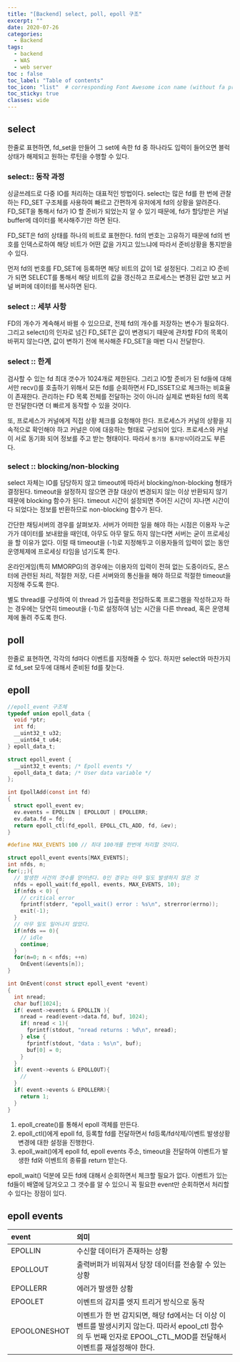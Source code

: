 ```yaml
---
title: "[Backend] select, poll, epoll 구조"
excerpt: ""
date: 2020-07-26
categories:
  - Backend
tags:
  - backend
  - WAS
  - web server
toc : false
toc_label: "Table of contents"
toc_icon: "list"  # corresponding Font Awesome icon name (without fa prefix)
toc_sticky: true
classes: wide
---
```


## select

한줄로 표현하면, fd_set을 만들어 그 set에 속한 fd 중 하나라도 입력이 들어오면 블럭상태가 해제되고 원하는 루틴을 수행할 수 있다.

### select:: 동작 과정

싱글쓰레드로 다중 IO를 처리하는 대표적인 방법이다. select는 많은 fd를 한 번에 관찰하는 FD_SET 구조체를 사용하여 빠르고 간편하게 유저에게 fd의 상황을 알려준다. FD_SET을 통해서 fd가 IO 할 준비가 되었는지 알 수 있기 때문에, fd가 할당받은 커널buffer에 데이터를 복사해주기만 하면 된다.  

FD_SET은 fd의 상태를 하나의 비트로 표현한다. fd의 번호는 고유하기 때문에 fd의 번호를 인덱스로하여 해당 비트가 어떤 값을 가지고 있느냐에 따라서 준비상황을 통지받을 수 있다.  

먼저 fd의 번호를 FD_SET에 등록하면 해당 비트의 값이 1로 설정된다. 그리고 IO 준비가 되면 SELECT를 통해서 해당 비트의 값을 갱신하고 프로세스는 변경된 값만 보고 커널 버퍼에 데이터를 복사하면 된다.  

### select :: 세부 사항

FD의 개수가 계속해서 바뀔 수 있으므로, 전체 fd의 개수를 저장하는 변수가 필요하다. 그리고 select()의 인자로 넘긴 FD_SET은 값이 변경되기 때문에 관차할 FD의 목록이 바뀌지 않는다면, 값이 변하기 전에 복사해준 FD_SET을 매번 다시 전달한다.  

### select :: 한계

검사할 수 있는 fd 최대 갯수가 1024개로 제한된다. 그리고 IO할 준비가 된 fd들에 대해서만 recv()를 호출하기 위해서 모든 fd를 순회하면서 FD_ISSET으로 체크하는 비효율이 존재한다. 관리하는 FD 목록 전체를 전달하는 것이 아니라 실제로 변화된 fd의 목록만 전달한다면 더 빠르게 동작할 수 있을 것이다.  

또, 프로세스가 커널에게 직접 상황 체크를 요청해야 한다. 프로세스가 커널의 상황을 지속적으로 확인해야 하고 커널은 이에 대응하는 형태로 구성되어 있다. 프로세스와 커널이 서로 동기화 되어 정보를 주고 받는 형태이다. 따라서 `동기형 통지방식`이라고도 부른다.  

### select :: blocking/non-blocking

select 자체는 IO를 담당하지 않고 timeout에 따라서 blocking/non-blocking 형태가 결정된다. timeout을 설정하지 않으면 관찰 대상이 변경되지 않는 이상 반환되지 않기 때문에 blocking 함수가 된다. timeout 시간이 설정되면 주어진 시간이 지나면 시간이 다 되었다는 정보를 반환하므로 non-blocking 함수가 된다.  

간단한 채팅서버의 경우를 살펴보자. 서버가 어떠한 일을 해야 하는 시점은 이용자 누군가가 데이터를 보내왔을 때인데, 아무도 아무 말도 하지 않는다면 서버는 굳이 프로세싱을 할 이유가 없다. 이럴 때 timeout을 (-1)로 지정해두고 이용자들의 입력이 없는 동안 운영체제에 프로세싱 타임을 넘기도록 한다.  

온라인게임(특히 MMORPG)의 경우에는 이용자의 입력이 전혀 없는 도중이라도, 몬스터에 관련된 처리, 적절한 저장, 다른 서버와의 통신들을 해야 하므로 적절한 timeout을 지정해 주도록 한다.  

별도 thread를 구성하여 이 thread 가 입출력을 전담하도록 프로그램을 작성하고자 하는 경우에는 당연히 timeout을 (-1)로 설정하여 남는 시간을 다른 thread, 혹은 운영체제에 돌려 주도록 한다.  

## poll

한줄로 표현하면, 각각의 fd마다 이벤트를 지정해줄 수 있다. 하지만 select와 마찬가지로 fd_set 모두에 대해서 준비된 fd를 찾는다. 

## epoll

```c
//epoll_event 구조체
typedef union epoll_data {
  void *ptr;
  int fd;
  __uint32_t u32;
  __uint64_t u64;
} epoll_data_t;

struct epoll_event {
  __uint32_t events; /* Epoll events */
  epoll_data_t data; /* User data variable */
};

int EpollAdd(const int fd)
{
  struct epoll_event ev;
  ev.events = EPOLLIN | EPOLLOUT | EPOLLERR;
  ev.data.fd = fd;
  return epoll_ctl(fd_epoll, EPOLL_CTL_ADD, fd, &ev);
}
```

```c
#define MAX_EVENTS 100 // 최대 100개를 한번에 처리할 것이다.

struct epoll_event events[MAX_EVENTS];
int nfds, n;
for(;;){
  // 발생한 사건의 갯수를 얻어낸다. 0인 경우는 아무 일도 발생하지 않은 것
  nfds = epoll_wait(fd_epoll, events, MAX_EVENTS, 10);
  if(nfds < 0) {
    // critical error
    fprintf(stderr, "epoll_wait() error : %s\n", strerror(errno));
    exit(-1);
  }
  // 아무 일도 일어나지 않았다.
  if(nfds == 0){
    // idle
    continue;
  }
  for(n=0; n < nfds; ++n) 
    OnEvent(&events[n]);
}

int OnEvent(const struct epoll_event *event)
{
  int nread;
  char buf[1024];
  if( event->events & EPOLLIN ){
    nread = read(event->data.fd, buf, 1024);
    if( nread < 1){
      fprintf(stdout, "nread returns : %d\n", nread);
    } else {
      fprintf(stdout, "data : %s\n", buf);
      buf[0] = 0;
    }
  }
  if( event->events & EPOLLOUT){
    //
  }
  if( event->events & EPOLLERR){
    return 1;
  }
}
```

1. epoll_create()를 통해서 epoll 객체를 만든다.
1. epoll_ctl()에게 epoll fd, 등록할 fd를 전달하면서 fd등록/fd삭제/이벤트 발생상황 변경에 대한 설정을 진행한다. 
1. epoll_wait()에게 epoll fd, epoll events 주소, timeout을 전달하여 이벤트가 발생한 fd와 이벤트의 종류를 return 받는다. 

epoll_wait() 덕분에 모든 fd에 대해서 순회하면서 체크할 필요가 없다. 이벤트가 있는 fd들이 배열에 담겨오고 그 갯수를 알 수 있으니 꼭 필요한 event만 순회하면서 처리할 수 있다는 장점이 있다.  

## epoll events

| event | 의미 |
|:-----|:-----|
| EPOLLIN | 수신할 데이터가 존재하는 상황 |
| EPOLLOUT | 출력버퍼가 비워져서 당장 데이터를 전송할 수 있는 상황 |
| EPOLLERR | 에러가 발생한 상황 |
| EPOOLET | 이벤트의 감지를 엣지 트리거 방식으로 동작 |
| EPOOLONESHOT | 이벤트가 한 번 감지되면, 해당 fd에서는 더 이상 이벤트를 발생시키지 않는다. 따라서 epool_ctl 함수의 두 번째 인자로 EPOOL_CTL_MOD를 전달해서 이벤트를 재설정해야 한다. |

